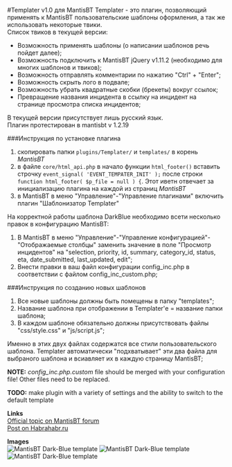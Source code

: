 #Templater v1.0 для MantisBT
Templater - это плагин, позволяющий применять к MantisBT пользовательские шаблоны оформления, а так же использовать некоторые твики.  
Список твиков в текущей версии:  
* Возможность применять шаблоны (о написании шаблонов речь пойдет далее);  
* Возможность подключить к MantisBT jQuery v1.11.2 (необходимо для многих шаблонов и твиков);
* Возможность отправлять комментарии по нажатию "Ctrl" + "Enter";
* Возможность скрыть лого в подвале;
* Возможность убрать квадратные скобки (брекеты) вокруг ссылок;
* Превращение названия инцидента в ссылку на инцидент на странице просмотра списка инцидентов;

В текущей версии присутствует лишь русский язык.   
Плагин протестирован в mantisbt v 1.2.19  


###Инструкция по установке плагина  

1. скопировать папки `plugins/Templater/` и `templates/` в корень *MantisBT*
2. в файле `core/html_api.php` в начало функции `html_footer()` вставить строчку `event_signal( 'EVENT_TEMPATER_INIT' );` после строки `function html_footer( $p_file = null ) {`. Этот иветн отвечает за инициализацию плагина на каждой из страниц *MantisBT*
3. в MantisBT в меню "Управление"-"Управление плагинами" включить плагин "Шаблонизатор Templater"  

На корректной работы шаблона DarkBlue необходимо всети несколько правок в конфигурацию MantisBT:
1. В MantisBT в меню "Управление"-"Управление конфигурацией"-"Отображаемые столбцы" заменить значение в поле "Просмотр инцидентов" на "selection, priority, id, summary, category_id, status, eta, date_submitted, last_updated, edit";
2. Внести правки в ваш файл конфигурации config_inc.php в соответствии с файлом config_inc_custom.php;  
	
###Инструкция по созданию новых шаблонов  

1. Все новые шаблоны должны быть помещены в папку "templates";
2. Название шаблона при отображении в Templater'е = название папки шаблона;
3. В каждом шаблоне обязательно должны присутствовать файлы "css/style.css" и "js/script.js"; 

Именно в этих двух файлах содержатся все стили пользовательского шаблона. Templater автоматически "подхватывает" эти два файла для выбраного шаблона и всиавляет их в каждую страницу MantisBT;  

**NOTE:** *config_inc.php.custom* file should be merged with your configuration file! Other files need to be replaced.

**TODO:** make plugin with a variety of settings and the ability to switch to the default template

**Links**  
[Official topic on MantisBT forum](https://www.mantisbt.org/forums/viewtopic.php?f=11&t=22780)  
[Post on Habrahabr.ru](http://habrahabr.ru/post/235017/)

**Images**  
![MantisBT Dark-Blue template](http://habrastorage.org/files/c51/bce/93a/c51bce93a2e64a01b531211deb8d560b.PNG)
![MantisBT Dark-Blue template](http://habrastorage.org/files/c07/64c/f3f/c0764cf3f37649c99a4c84ce94f2cea8.PNG)
![MantisBT Dark-Blue template](http://habrastorage.org/files/02a/d4c/1ae/02ad4c1ae60d4202a7135a42f72a15a7.PNG)

